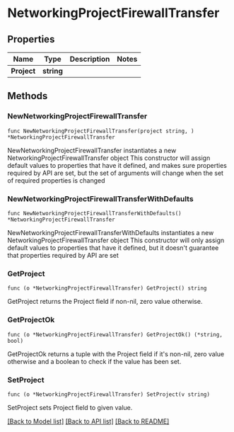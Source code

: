 # NetworkingProjectFirewallTransfer

## Properties

Name | Type | Description | Notes
------------ | ------------- | ------------- | -------------
**Project** | **string** |  | 

## Methods

### NewNetworkingProjectFirewallTransfer

`func NewNetworkingProjectFirewallTransfer(project string, ) *NetworkingProjectFirewallTransfer`

NewNetworkingProjectFirewallTransfer instantiates a new NetworkingProjectFirewallTransfer object
This constructor will assign default values to properties that have it defined,
and makes sure properties required by API are set, but the set of arguments
will change when the set of required properties is changed

### NewNetworkingProjectFirewallTransferWithDefaults

`func NewNetworkingProjectFirewallTransferWithDefaults() *NetworkingProjectFirewallTransfer`

NewNetworkingProjectFirewallTransferWithDefaults instantiates a new NetworkingProjectFirewallTransfer object
This constructor will only assign default values to properties that have it defined,
but it doesn't guarantee that properties required by API are set

### GetProject

`func (o *NetworkingProjectFirewallTransfer) GetProject() string`

GetProject returns the Project field if non-nil, zero value otherwise.

### GetProjectOk

`func (o *NetworkingProjectFirewallTransfer) GetProjectOk() (*string, bool)`

GetProjectOk returns a tuple with the Project field if it's non-nil, zero value otherwise
and a boolean to check if the value has been set.

### SetProject

`func (o *NetworkingProjectFirewallTransfer) SetProject(v string)`

SetProject sets Project field to given value.



[[Back to Model list]](../README.md#documentation-for-models) [[Back to API list]](../README.md#documentation-for-api-endpoints) [[Back to README]](../README.md)


